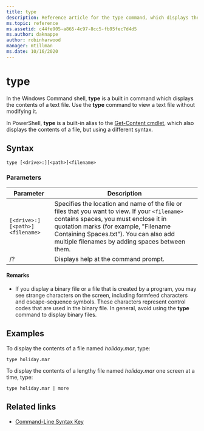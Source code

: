 ```yaml
---
title: type
description: Reference article for the type command, which displays the contents of a text file.
ms.topic: reference
ms.assetid: c44fe905-a865-4c97-8cc5-fb95fec7d4d5
ms.author: daknappe
author: robinharwood
manager: mtillman
ms.date: 10/16/2020
---
```


# type

In the Windows Command shell, **type** is a built in command which displays the contents of a text file. Use the **type** command to view a text file without modifying it.

In PowerShell, **type** is a built-in alias to the [Get-Content cmdlet](/powershell/module/microsoft.powershell.management/get-content), which also displays the contents of a file, but using a different syntax.

## Syntax

```
type [<drive>:][<path>]<filename>
```

### Parameters

| Parameter | Description |
|--|--|
| `[<drive>:][<path>]<filename>` | Specifies the location and name of the file or files that you want to view. If your `<filename>` contains spaces, you must enclose it in quotation marks (for example, "Filename Containing Spaces.txt"). You can also add multiple filenames by adding spaces between them. |
| /? | Displays help at the command prompt. |

#### Remarks

- If you display a binary file or a file that is created by a program, you may see strange characters on the screen, including formfeed characters and escape-sequence symbols. These characters represent control codes that are used in the binary file. In general, avoid using the **type** command to display binary files.

## Examples

To display the contents of a file named *holiday.mar*, type:

```
type holiday.mar
```

To display the contents of a lengthy file named *holiday.mar* one screen at a time, type:

```
type holiday.mar | more
```

## Related links

- [Command-Line Syntax Key](command-line-syntax-key.md)
